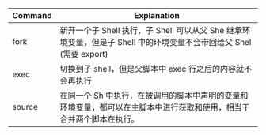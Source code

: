 | Command | Explanation                                                                                                          |
| ------- | -------------------------------------------------------------------------------------------------------------------- |
| fork    | 新开一个子 Shell 执行，子 Shell 可以从父 She 继承环境变量，但是子 Shell 中的环境变量不会带回给父 Shel (需要 export)  |
| exec    | 切换到子 shell，但是父脚本中 exec 行之后的内容就不会再执行                                                           |
| source  | 在同一个 Sh 中执行，在被调用的脚本中声明的变量和环境变量，都可以在主脚本中进行获取和使用，相当于合并两个脚本在执行。 |
